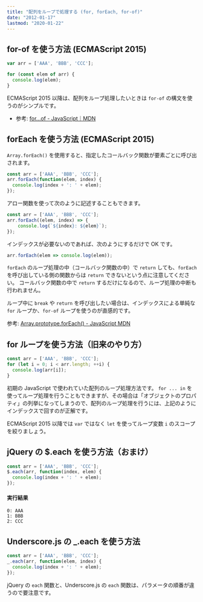 ```yaml
---
title: "配列をループで処理する (for, forEach, for-of)"
date: "2012-01-17"
lastmod: "2020-01-22"
---
```


for-of を使う方法 (ECMAScript 2015)
----

```javascript
var arr = ['AAA', 'BBB', 'CCC'];

for (const elem of arr) {
  console.log(elem);
}
```

ECMAScript 2015 以降は、配列をループ処理したいときは `for-of` の構文を使うのがシンプルです。

- 参考: [for...of - JavaScript｜MDN](https://developer.mozilla.org/ja/docs/Web/JavaScript/Reference/Statements/for...of)


forEach を使う方法 (ECMAScript 2015)
----

`Array.forEach()` を使用すると、指定したコールバック関数が要素ごとに呼び出されます。

```javascript
const arr = ['AAA', 'BBB', 'CCC'];
arr.forEach(function(elem, index) {
  console.log(index + ': ' + elem);
});
```

アロー関数を使って次のように記述することもできます。

```javascript
const arr = ['AAA', 'BBB', 'CCC'];
arr.forEach((elem, index) => {
    console.log(`${index}: ${elem}`);
});
```

インデックスが必要ないのであれば、次のようにするだけで OK です。

```javascript
arr.forEach(elem => console.log(elem));
```

`forEach` のループ処理の中（コールバック関数の中）で `return` しても、`forEach` を呼び出している側の関数からは `return` できないという点に注意してください。
コールバック関数の中で `return` するだけになるので、ループ処理の中断も行われません。

ループ中に `break` や `return` を呼び出したい場合は、インデックスによる単純な `for` ループか、`for-of` ループを使うのが直感的です。

参考: [Array.prototype.forEach() - JavaScript MDN](https://developer.mozilla.org/ja/docs/Web/JavaScript/Reference/Global_Objects/Array/forEach)


for ループを使う方法（旧来のやり方）
----

```javascript
const arr = ['AAA', 'BBB', 'CCC'];
for (let i = 0; i < arr.length; ++i) {
  console.log(arr[i]);
}
```

初期の JavaScript で使われていた配列のループ処理方法です。
`for ... in` を使ってループ処理を行うこともできますが、その場合は「オブジェクトのプロパティ」の列挙になってしまうので、配列のループ処理を行うには、上記のようにインデックスで回すのが正解です。

ECMAScript 2015 以降では `var` ではなく `let` を使ってループ変数 `i` のスコープを絞りましょう。


jQuery の $.each を使う方法（おまけ）
----

```javascript
const arr = ['AAA', 'BBB', 'CCC'];
$.each(arr, function(index, elem) {
  console.log(index + ': ' + elem);
});
```

#### 実行結果
```
0: AAA
1: BBB
2: CCC
```

Underscore.js の _.each を使う方法
----

```javascript
const arr = ['AAA', 'BBB', 'CCC'];
_.each(arr, function(elem, index) {
  console.log(index + ': ' + elem);
});
```

jQuery の `each` 関数と、Underscore.js の `each` 関数は、パラメータの順番が違うので要注意です。

